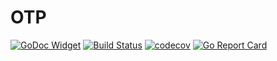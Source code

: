 # OTP

[![GoDoc Widget](https://godoc.org/github.com/liucxer/courier/otp?status.svg)](https://godoc.org/github.com/liucxer/courier/otp)
[![Build Status](https://travis-ci.org/go-courier/otp.svg?branch=master)](https://travis-ci.org/go-courier/otp)
[![codecov](https://codecov.io/gh/go-courier/otp/branch/master/graph/badge.svg)](https://codecov.io/gh/go-courier/otp)
[![Go Report Card](https://goreportcard.com/badge/github.com/liucxer/courier/otp)](https://goreportcard.com/report/github.com/liucxer/courier/otp)
